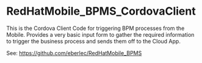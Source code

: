 # RedHatMobile_BPMS_CordovaClient

This is the Cordova Client Code for triggering BPM processes from the Mobile.
Provides a very basic input form to gather the required information to trigger the business process and sends them off to the Cloud App.

See: https://github.com/eberlec/RedHatMobile_BPMS

